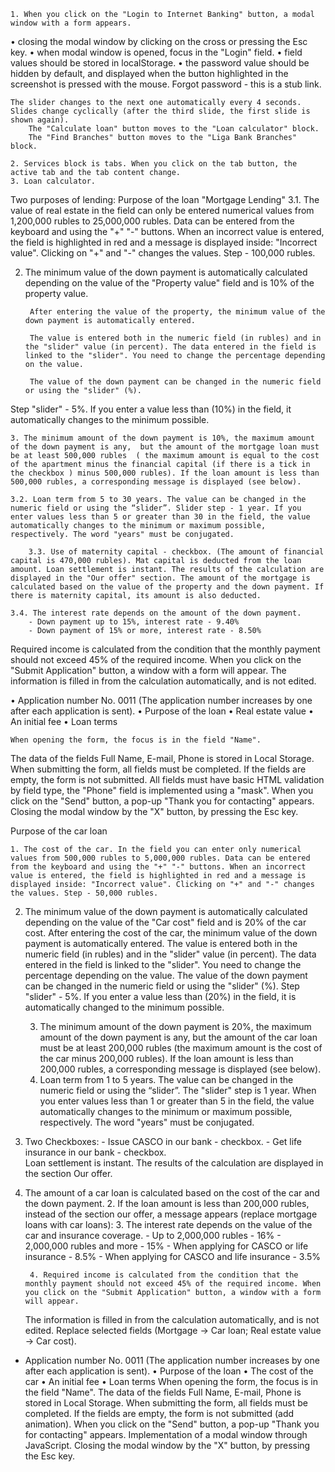 	1. When you click on the "Login to Internet Banking" button, a modal window with a form appears.        
•	closing the modal window by clicking on the cross or pressing the Esc key.
•	when modal window is opened, focus in the "Login" field.
•	field values should be stored in localStorage.
•	the password value should be hidden by default, and displayed when the button highlighted in the screenshot is pressed with the mouse. Forgot password - this is a stub link.
    
	The slider changes to the next one automatically every 4 seconds. Slides change cyclically (after the third slide, the first slide is shown again).
        The "Calculate loan" button moves to the "Loan calculator" block.
        The "Find Branches" button moves to the "Liga Bank Branches" block.
    
	2. Services block is tabs. When you click on the tab button, the active tab and the tab content change.
	3. Loan calculator.
Two purposes of lending:
    Purpose of the loan "Mortgage Lending"
    3.1. The value of real estate in the field can only be entered numerical values from 1,200,000 rubles to 25,000,000 rubles. Data can be entered from the keyboard and using the "+" "-" buttons. When an incorrect value is entered, the field is highlighted in red and a message is displayed inside: "Incorrect value". Clicking on "+" and "-" changes the values. Step - 100,000 rubles.
        
2. The minimum value of the down payment is automatically calculated depending on the value of the "Property value" field and is 10% of the property value.
        
        After entering the value of the property, the minimum value of the down payment is automatically entered.
        
        The value is entered both in the numeric field (in rubles) and in the "slider" value (in percent). The data entered in the field is linked to the "slider". You need to change the percentage depending on the value.
        
        The value of the down payment can be changed in the numeric field or using the "slider" (%).
        
Step "slider" - 5%. If you enter a value less than (10%) in the field, it automatically changes to the minimum possible.
        
        
    3. The minimum amount of the down payment is 10%, the maximum amount of the down payment is any,  but the amount of the mortgage loan must be at least 500,000 rubles  ( the maximum amount is equal to the cost of the apartment minus the financial capital (if there is a tick in the checkbox ) minus 500,000 rubles). If the loan amount is less than 500,000 rubles, a corresponding message is displayed (see below).
    
	3.2. Loan term from 5 to 30 years. The value can be changed in the numeric field or using the “slider”. Slider step - 1 year. If you enter values less than 5 or greater than 30 in the field, the value automatically changes to the minimum or maximum possible, respectively. The word "years" must be conjugated.
        
    	3.3. Use of maternity capital - checkbox. (The amount of financial capital is 470,000 rubles). Mat capital is deducted from the loan amount. Loan settlement is instant. The results of the calculation are displayed in the "Our offer" section. The amount of the mortgage is calculated based on the value of the property and the down payment. If there is maternity capital, its amount is also deducted. 
        
	3.4. The interest rate depends on the amount of the down payment.
        - Down payment up to 15%, interest rate - 9.40%
        - Down payment of 15% or more, interest rate - 8.50%

Required income is calculated from the condition that the monthly payment should not exceed 45% of the required income. When you click on the "Submit Application" button, a window with a form will appear. The information is filled in from the calculation automatically, and is not edited.
    
•	Application number No. 0011 (The application number increases by one after each application is sent).
•	Purpose of the loan
•	Real estate value
•	An initial fee
•	Loan terms
    
    When opening the form, the focus is in the field "Name". 
The data of the fields Full Name, E-mail, Phone is stored in Local Storage.
    When submitting the form, all fields must be completed. If the fields are empty, the form is not submitted. All fields must have basic HTML validation by field type, the "Phone" field is implemented using a "mask".
     When you click on the "Send" button, a pop-up "Thank you for contacting" appears. Closing the modal window by the "X" button, by pressing the Esc key. 
    
Purpose of the car loan
    
    1. The cost of the car. In the field you can enter only numerical values from 500,000 rubles to 5,000,000 rubles. Data can be entered from the keyboard and using the "+" "-" buttons. When an incorrect value is entered, the field is highlighted in red and a message is displayed inside: "Incorrect value". Clicking on "+" and "-" changes the values. Step - 50,000 rubles.        
2. The minimum value of the down payment is automatically calculated depending on the value of the "Car cost" field and is 20% of the car cost. After entering the cost of the car, the minimum value of the down payment is automatically entered. The value is entered both in the numeric field (in rubles) and in the "slider" value (in percent). The data entered in the field is linked to the "slider". You need to change the percentage depending on the value. The value of the down payment can be changed in the numeric field or using the "slider" (%). Step "slider" - 5%. If you enter a value less than (20%) in the field, it is automatically changed to the minimum possible.

    3. The minimum amount of the down payment is 20%, the maximum amount of the down payment is any, but the amount of the car loan must be at least 200,000 rubles (the maximum amount is the cost of the car minus 200,000 rubles). If the loan amount is less than 200,000 rubles, a corresponding message is displayed (see below).
    4. Loan term from 1 to 5 years. The value can be changed in the numeric field or using the “slider”. The "slider" step is 1 year. When you enter values less than 1 or greater than 5 in the field, the value automatically changes to the minimum or maximum possible, respectively. The word "years" must be conjugated.        
        
5. Two Checkboxes:
         - Issue CASCO in our bank - checkbox.
         - Get life insurance in our bank - checkbox.      
     Loan settlement is instant. The results of the calculation are displayed in the section Our offer.
1. The amount of a car loan is calculated based on the cost of the car and the down payment.
    	2. If the loan amount is less than 200,000 rubles, instead of the section our offer, a message appears (replace mortgage loans with car loans):
       3. The interest rate depends on the value of the car and insurance coverage.
        - Up to 2,000,000 rubles - 16%
        - 2,000,000 rubles and more - 15%
        - When applying for CASCO or life insurance - 8.5%
        - When applying for CASCO and life insurance - 3.5%
    
    	4. Required income is calculated from the condition that the monthly payment should not exceed 45% of the required income. When you click on the "Submit Application" button, a window with a form will appear.    
    The information is filled in from the calculation automatically, and is not edited. Replace selected fields (Mortgage → Car loan; Real estate value → Car cost).    
- Application number No. 0011 (The application number increases by one after each application is sent).
•	Purpose of the loan
•	The cost of the car
•	An initial fee
•	Loan terms
When opening the form, the focus is in the field "Name". The data of the fields Full Name, E-mail, Phone is stored in Local Storage. When submitting the form, all fields must be completed. If the fields are empty, the form is not submitted (add animation). When you click on the "Send" button, a pop-up "Thank you for contacting" appears. Implementation of a modal window through JavaScript. Closing the modal window by the "X" button, by pressing the Esc key.
